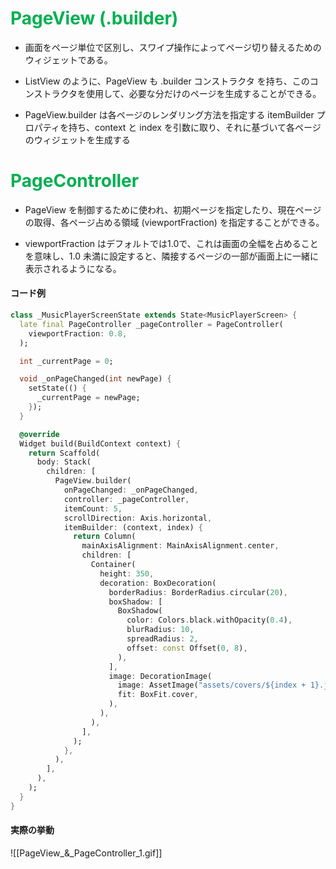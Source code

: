
# <font color="#00b050">PageView (.builder)</font>

- 画面をページ単位で区別し、スワイプ操作によってページ切り替えるためのウィジェットである。

- ListView のように、PageView も .builder コンストラクタ を持ち、このコンストラクタを使用して、必要な分だけのページを生成することができる。

- PageView.builder は各ページのレンダリング方法を指定する itemBuilder プロパティを持ち、context と index を引数に取り、それに基づいて各ページのウィジェットを生成する

# <font color="#00b050">PageController</font>

- PageView を制御するために使われ、初期ページを指定したり、現在ページの取得、各ページ占める領域 (viewportFraction) を指定することができる。

- viewportFraction はデフォルトでは1.0で、これは画面の全幅を占めることを意味し、1.0 未満に設定すると、隣接するページの一部が画面上に一緒に表示されるようになる。

#### コード例
```dart
class _MusicPlayerScreenState extends State<MusicPlayerScreen> {
  late final PageController _pageController = PageController(
    viewportFraction: 0.8,
  );

  int _currentPage = 0;

  void _onPageChanged(int newPage) {
    setState(() {
      _currentPage = newPage;
    });
  }

  @override
  Widget build(BuildContext context) {
    return Scaffold(
      body: Stack(
        children: [
          PageView.builder(
            onPageChanged: _onPageChanged,
            controller: _pageController,
            itemCount: 5,
            scrollDirection: Axis.horizontal,
            itemBuilder: (context, index) {
              return Column(
                mainAxisAlignment: MainAxisAlignment.center,
                children: [
                  Container(
                    height: 350,
                    decoration: BoxDecoration(
                      borderRadius: BorderRadius.circular(20),
                      boxShadow: [
                        BoxShadow(
                          color: Colors.black.withOpacity(0.4),
                          blurRadius: 10,
                          spreadRadius: 2,
                          offset: const Offset(0, 8),
                        ),
                      ],
                      image: DecorationImage(
                        image: AssetImage("assets/covers/${index + 1}.jpg"),
                        fit: BoxFit.cover,
                      ),
                    ),
                  ),
                ],
              );
            },
          ),
        ],
      ),
    );
  }
}

```

#### 実際の挙動
![[PageView_&_PageController_1.gif]]